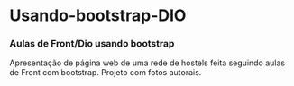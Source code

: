 # Usando-bootstrap-DIO
### Aulas de Front/Dio usando bootstrap
Apresentação de página web de uma rede de hostels feita seguindo aulas de Front com bootstrap.
Projeto com fotos autorais.

